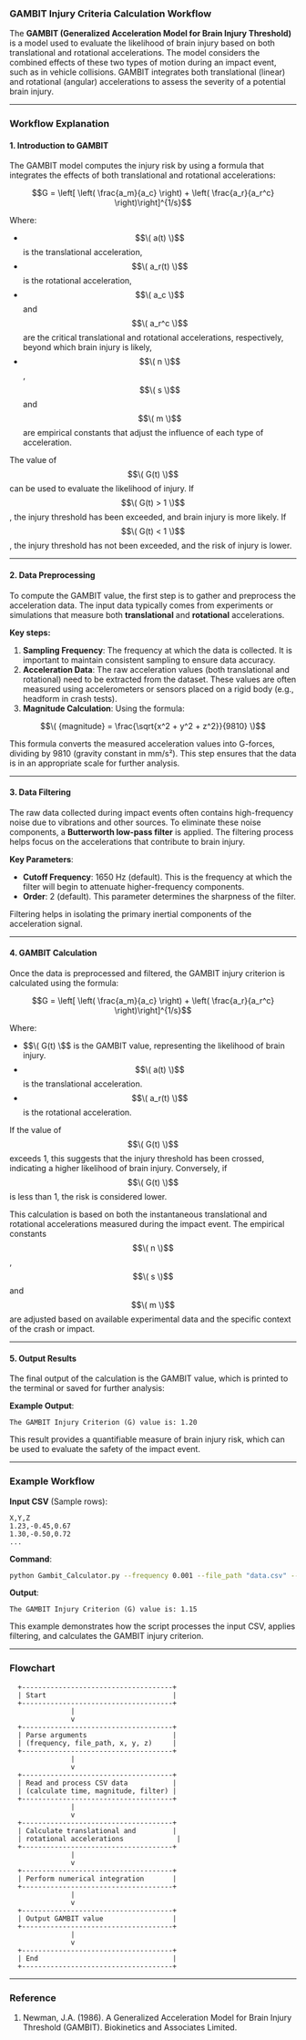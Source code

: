 
### **GAMBIT Injury Criteria Calculation Workflow**

The **GAMBIT (Generalized Acceleration Model for Brain Injury Threshold)** is a model used to evaluate the likelihood of brain injury based on both translational and rotational accelerations. The model considers the combined effects of these two types of motion during an impact event, such as in vehicle collisions. GAMBIT integrates both translational (linear) and rotational (angular) accelerations to assess the severity of a potential brain injury.

---

### **Workflow Explanation**

#### **1. Introduction to GAMBIT**

The GAMBIT model computes the injury risk by using a formula that integrates the effects of both translational and rotational accelerations:

$$G = \left[  \left( \frac{a_m}{a_c} \right) + \left( \frac{a_r}{a_r^c} \right)\right]^{1/s}$$

Where:
- $$\( a(t) \)$$ is the translational acceleration,
- $$\( a_r(t) \)$$ is the rotational acceleration,
- $$\( a_c \)$$ and $$\( a_r^c \)$$ are the critical translational and rotational accelerations, respectively, beyond which brain injury is likely,
- $$\( n \)$$, $$\( s \)$$ and $$\( m \)$$ are empirical constants that adjust the influence of each type of acceleration.

The value of $$\( G(t) \)$$ can be used to evaluate the likelihood of injury. If $$\( G(t) > 1 \)$$, the injury threshold has been exceeded, and brain injury is more likely. If $$\( G(t) < 1 \)$$, the injury threshold has not been exceeded, and the risk of injury is lower.

---

#### **2. Data Preprocessing**

To compute the GAMBIT value, the first step is to gather and preprocess the acceleration data. The input data typically comes from experiments or simulations that measure both **translational** and **rotational** accelerations.

**Key steps:**
1. **Sampling Frequency**: The frequency at which the data is collected. It is important to maintain consistent sampling to ensure data accuracy.
2. **Acceleration Data**: The raw acceleration values (both translational and rotational) need to be extracted from the dataset. These values are often measured using accelerometers or sensors placed on a rigid body (e.g., headform in crash tests).
3. **Magnitude Calculation**: Using the formula:

$$\(
	{magnitude} = \frac{\sqrt{x^2 + y^2 + z^2}}{9810}
\)$$

This formula converts the measured acceleration values into G-forces, dividing by 9810 (gravity constant in mm/s²). This step ensures that the data is in an appropriate scale for further analysis.

---

#### **3. Data Filtering**

The raw data collected during impact events often contains high-frequency noise due to vibrations and other sources. To eliminate these noise components, a **Butterworth low-pass filter** is applied. The filtering process helps focus on the accelerations that contribute to brain injury.

**Key Parameters**:
- **Cutoff Frequency**: 1650 Hz (default). This is the frequency at which the filter will begin to attenuate higher-frequency components.
- **Order**: 2 (default). This parameter determines the sharpness of the filter.

Filtering helps in isolating the primary inertial components of the acceleration signal.

---

#### **4. GAMBIT Calculation**

Once the data is preprocessed and filtered, the GAMBIT injury criterion is calculated using the formula:

$$G = \left[  \left( \frac{a_m}{a_c} \right) + \left( \frac{a_r}{a_r^c} \right)\right]^{1/s}$$

Where:
- $$\( G(t) \$$ is the GAMBIT value, representing the likelihood of brain injury.
- $$\( a(t) \)$$ is the translational acceleration.
- $$\( a_r(t) \)$$ is the rotational acceleration.

If the value of $$\( G(t) \)$$ exceeds 1, this suggests that the injury threshold has been crossed, indicating a higher likelihood of brain injury. Conversely, if $$\( G(t) \)$$ is less than 1, the risk is considered lower.

This calculation is based on both the instantaneous translational and rotational accelerations measured during the impact event. The empirical constants $$\( n \)$$, $$\( s \)$$ and $$\( m \)$$ are adjusted based on available experimental data and the specific context of the crash or impact.

---

#### **5. Output Results**

The final output of the calculation is the GAMBIT value, which is printed to the terminal or saved for further analysis:

**Example Output**:

```
The GAMBIT Injury Criterion (G) value is: 1.20
```

This result provides a quantifiable measure of brain injury risk, which can be used to evaluate the safety of the impact event.

---

### **Example Workflow**

**Input CSV** (Sample rows):

```csv
X,Y,Z
1.23,-0.45,0.67
1.30,-0.50,0.72
...
```

**Command**:

```bash
python Gambit_Calculator.py --frequency 0.001 --file_path "data.csv" --x_location 1 --y_location 2 --z_location 3
```

**Output**:

```
The GAMBIT Injury Criterion (G) value is: 1.15
```

This example demonstrates how the script processes the input CSV, applies filtering, and calculates the GAMBIT injury criterion.

---

### **Flowchart**

```plaintext
  +-------------------------------------+
  | Start                               |
  +-------------------------------------+
               |
               v
  +-------------------------------------+
  | Parse arguments                     |
  | (frequency, file_path, x, y, z)     |
  +-------------------------------------+
               |
               v
  +-------------------------------------+
  | Read and process CSV data           |
  | (calculate time, magnitude, filter) |
  +-------------------------------------+
               |
               v
  +-------------------------------------+
  | Calculate translational and         |
  | rotational accelerations             |
  +-------------------------------------+
               |
               v
  +-------------------------------------+
  | Perform numerical integration       |
  +-------------------------------------+
               |
               v
  +-------------------------------------+
  | Output GAMBIT value                 |
  +-------------------------------------+
               |
               v
  +-------------------------------------+
  | End                                 |
  +-------------------------------------+
```

---

### **Reference**

1. Newman, J.A. (1986). A Generalized Acceleration Model for Brain Injury Threshold (GAMBIT). Biokinetics and Associates Limited.

